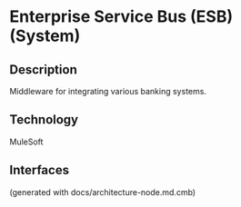 # Enterprise Service Bus (ESB) (System)
## Description
Middleware for integrating various banking systems.

## Technology
MuleSoft


## Interfaces


(generated with docs/architecture-node.md.cmb)
